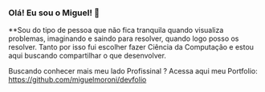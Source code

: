 ### Olá! Eu sou o Miguel! 👋

**Sou do tipo de pessoa que não fica tranquila quando visualiza problemas, imaginando e saindo para resolver, quando logo posso os resolver. Tanto por isso fui escolher fazer Ciência da Computação e estou aqui buscando compartilhar o que desenvolver.

Buscando conhecer mais meu lado Profissinal ? Acessa aqui meu Portfolio: https://github.com/miguelmoroni/devfolio





<!--
**miguelmoroni/miguelmoroni** is a ✨ _special_ ✨ repository because its `README.md` (this file) appears on your GitHub profile.

Here are some ideas to get you started:

- 🔭 I’m currently working on ...
- 🌱 I’m currently learning ...
- 👯 I’m looking to collaborate on ...
- 🤔 I’m looking for help with ...
- 💬 Ask me about ...
- 📫 How to reach me: ...
- 😄 Pronouns: ...
- ⚡ Fun fact: ...
-->
